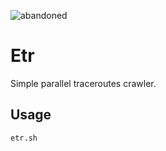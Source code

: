 ![abandoned](http://img.shields.io/badge/status-abandoned-red.png)
# Etr
Simple parallel traceroutes crawler.

## Usage
`etr.sh`
